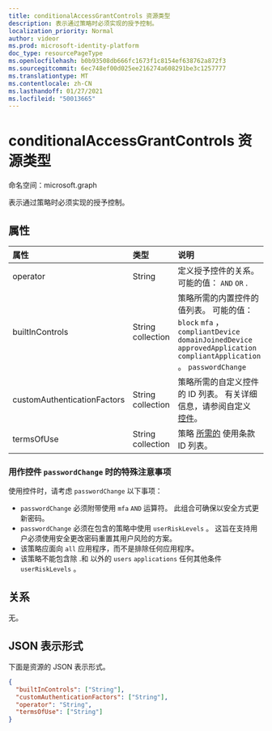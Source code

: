 ```yaml
---
title: conditionalAccessGrantControls 资源类型
description: 表示通过策略时必须实现的授予控制。
localization_priority: Normal
author: videor
ms.prod: microsoft-identity-platform
doc_type: resourcePageType
ms.openlocfilehash: b0b93508db666fc1673f1c8154ef638762a872f3
ms.sourcegitcommit: 6ec748ef00d025ee216274a608291be3c1257777
ms.translationtype: MT
ms.contentlocale: zh-CN
ms.lasthandoff: 01/27/2021
ms.locfileid: "50013665"
---
```

# <a name="conditionalaccessgrantcontrols-resource-type"></a>conditionalAccessGrantControls 资源类型

命名空间：microsoft.graph

表示通过策略时必须实现的授予控制。

## <a name="properties"></a>属性

| 属性 | 类型 | 说明 |
|:-------- |:---- |:----------- |
| operator | String | 定义授予控件的关系。 可能的值： `AND` `OR` . |
| builtInControls | String collection | 策略所需的内置控件的值列表。 可能的值： `block` `mfa` ， `compliantDevice` `domainJoinedDevice` `approvedApplication` `compliantApplication` 。 `passwordChange` |
| customAuthenticationFactors | String collection | 策略所需的自定义控件的 ID 列表。 有关详细信息，请参阅自定义 [控件](/azure/active-directory/conditional-access/controls)。 |
| termsOfUse | String collection | 策略 [所需的](/graph/api/resources/agreement) 使用条款 ID 列表。 |

### <a name="special-considerations-when-using-passwordchange-as-a-control"></a>用作控件 `passwordChange` 时的特殊注意事项

使用控件时，请考虑 `passwordChange` 以下事项： 

- `passwordChange` 必须附带使用 `mfa` `AND` 运算符。 此组合可确保以安全方式更新密码。
- `passwordChange` 必须在包含的策略中使用 `userRiskLevels` 。 这旨在支持用户必须使用安全更改密码重置其用户风险的方案。
- 该策略应面向 `all` 应用程序，而不是排除任何应用程序。
- 该策略不能包含除 .和 以外的 `users` `applications` 任何其他条件 `userRiskLevels` 。

## <a name="relationships"></a>关系

无。

## <a name="json-representation"></a>JSON 表示形式

下面是资源的 JSON 表示形式。

<!-- {
  "blockType": "resource",
  "optionalProperties": [
    "operator",
    "builtInControls",
    "customAuthenticationFactors",
    "termsOfUse"
  ],
  "@odata.type": "microsoft.graph.conditionalAccessGrantControls",
  "baseType": null
}-->

```json
{
  "builtInControls": ["String"],
  "customAuthenticationFactors": ["String"],
  "operator": "String",
  "termsOfUse": ["String"]
}
```

<!-- uuid: 16cd6b66-4b1a-43a1-adaf-3a886856ed98
2019-02-04 14:57:30 UTC -->
<!-- {
  "type": "#page.annotation",
  "description": "conditionalAccessGrantControls resource",
  "keywords": "",
  "section": "documentation",
  "tocPath": ""
}-->